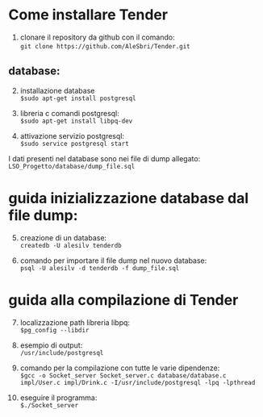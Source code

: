 # Come installare Tender
1. clonare il repository da github con il comando:  
    `git clone https://github.com/AleSbri/Tender.git`
## database:
2. installazione database  
    `$sudo apt-get install postgresql`

3. libreria c comandi postgresql:  
    `$sudo apt-get install libpq-dev`

4. attivazione servizio postgresql:  
    `$sudo service postgresql start`

I dati presenti nel database sono nei file di dump allegato:   
    `LSO_Progetto/database/dump_file.sql`

# guida inizializzazione database dal file dump:  

5. creazione di un database:  
    `createdb -U alesilv tenderdb`

6. comando per importare il file dump nel nuovo database:  
    `psql -U alesilv -d tenderdb -f dump_file.sql`

# guida alla compilazione di Tender 

7. localizzazione path libreria libpq:  
    `$pg_config --libdir`

8. esempio di output:  
    `/usr/include/postgresql`

9. comando per la compilazione con tutte le varie dipendenze:  
    `$gcc -o Socket_server Socket_server.c database/database.c impl/User.c impl/Drink.c -I/usr/include/postgresql -lpq -lpthread`

10. eseguire il programma:  
    `$./Socket_server`
